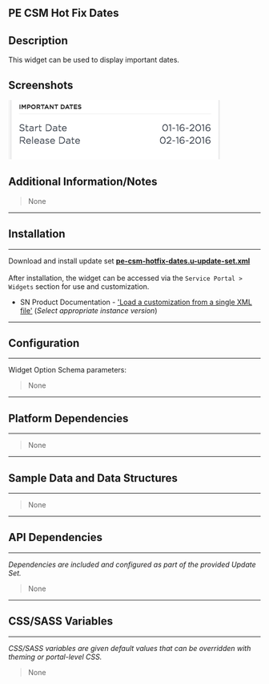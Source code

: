 ## PE CSM Hot Fix Dates

## Description

This widget can be used to display important dates.

## Screenshots
![alt text](../images/pe-csm-hotfix-dates.png "PE CSM hot fix dates")

## Additional Information/Notes 
> None
---
## Installation
---
Download and install update set **[pe-csm-hotfix-dates.u-update-set.xml](pe-csm-hotfix-dates.u-update-set.xml)** <br/><br/>
After installation, the widget can be accessed via the `Service Portal > Widgets` section for use and customization.<br/>
* SN Product Documentation - ['Load a customization from a single XML file'](https://docs.servicenow.com/search?q=Load+a+customization+from+a+single+XML+file)   (<i>Select appropriate instance version</i>)
---
## Configuration
---
Widget Option Schema parameters:
> None
---
## Platform Dependencies
---
> None
---
## Sample Data and Data Structures
---
> None
---
## API Dependencies
---
<i>Dependencies are included and configured as part of the provided Update Set.</i>
> None
---
## CSS/SASS Variables
---
_CSS/SASS variables are given default values that can be overridden with theming or portal-level CSS._
> None